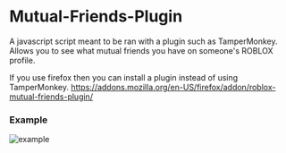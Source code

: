 # Mutual-Friends-Plugin
A javascript script meant to be ran with a plugin such as TamperMonkey. Allows you to see what mutual friends you have on someone's ROBLOX profile. 

If you use firefox then you can install a plugin instead of using TamperMonkey. 
https://addons.mozilla.org/en-US/firefox/addon/roblox-mutual-friends-plugin/

### Example

![example](https://i.imgur.com/EszGRe2.png)
